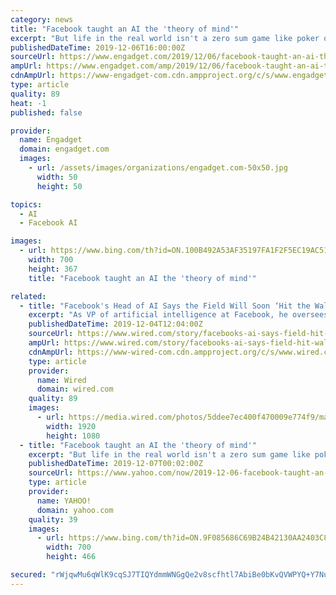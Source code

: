```yaml
---
category: news
title: "Facebook taught an AI the 'theory of mind'"
excerpt: "But life in the real world isn't a zero sum game like poker or Starcraft and we need AI to work with us, not against us. That's why a research team from Facebook taught an AI how to play the cooperative card game Hanabi (the Japanese word for fireworks), to gain a better understanding of how humans think. Specifically, the Facebook team set out ..."
publishedDateTime: 2019-12-06T16:00:00Z
sourceUrl: https://www.engadget.com/2019/12/06/facebook-taught-an-ai-the-theory-of-mind/
ampUrl: https://www.engadget.com/amp/2019/12/06/facebook-taught-an-ai-the-theory-of-mind/
cdnAmpUrl: https://www-engadget-com.cdn.ampproject.org/c/s/www.engadget.com/amp/2019/12/06/facebook-taught-an-ai-the-theory-of-mind/
type: article
quality: 89
heat: -1
published: false

provider:
  name: Engadget
  domain: engadget.com
  images:
    - url: /assets/images/organizations/engadget.com-50x50.jpg
      width: 50
      height: 50

topics:
  - AI
  - Facebook AI

images:
  - url: https://www.bing.com/th?id=ON.100B492A53AF35197FA1F2F5EC19AC51
    width: 700
    height: 367
    title: "Facebook taught an AI the 'theory of mind'"

related:
  - title: "Facebook's Head of AI Says the Field Will Soon ‘Hit the Wall’"
    excerpt: "As VP of artificial intelligence at Facebook, he oversees hundreds of scientists and engineers whose work shapes the company’s direction and its impact on the wider world. Pesenti joined Facebook in January 2018, inheriting a research lab created by Yann ..."
    publishedDateTime: 2019-12-04T12:04:00Z
    sourceUrl: https://www.wired.com/story/facebooks-ai-says-field-hit-wall/
    ampUrl: https://www.wired.com/story/facebooks-ai-says-field-hit-wall/amp
    cdnAmpUrl: https://www-wired-com.cdn.ampproject.org/c/s/www.wired.com/story/facebooks-ai-says-field-hit-wall/amp
    type: article
    provider:
      name: Wired
      domain: wired.com
    quality: 89
    images:
      - url: https://media.wired.com/photos/5ddee7ec400f470009e774f9/master/pass/QA%20with%20Jerome%20Pesenti.jpg
        width: 1920
        height: 1080
  - title: "Facebook taught an AI the 'theory of mind'"
    excerpt: "But life in the real world isn't a zero sum game like poker or Starcraft and we need AI to work with us, not against us. That's why a research team from Facebook taught an AI how to play the cooperative card game Hanabi (the Japanese word for fireworks), to gain a better understanding of how humans think. Specifically, the Facebook team set out ..."
    publishedDateTime: 2019-12-07T00:02:00Z
    sourceUrl: https://www.yahoo.com/now/2019-12-06-facebook-taught-an-ai-the-theory-of-mind.html
    type: article
    provider:
      name: YAHOO!
      domain: yahoo.com
    quality: 39
    images:
      - url: https://www.bing.com/th?id=ON.9F085686C69B24B42130AA2403C8F642
        width: 700
        height: 466

secured: "rWjqwMu6qWlK9cqSJ7TIQYdmmWNGgQe2v8scfhtl7AbiBe0bKvQVWPYQ+Y7Nujrny288tcfFha0EXTjexegMCeZKpPucVbrBrqZXFG/fjpn+ZVtKYHGFeIgYhEuqnZJFgvyw3BZjeQsVt6K2Zc4JRPsSY/v9Iqw65Kp3clkpc5m3RPtlRv/rYSqRG3gqSMvgFPJX6Wr7lfo50RTY4ZVhyH8sN4sKTgZt3/FVmaudKCrlK99JqpncDhNH+KAgI0rWzqNefpvtT23kQ8ELYC5Iaw==;EDRde9amuMlljVhRX3pqoA=="
---
```


